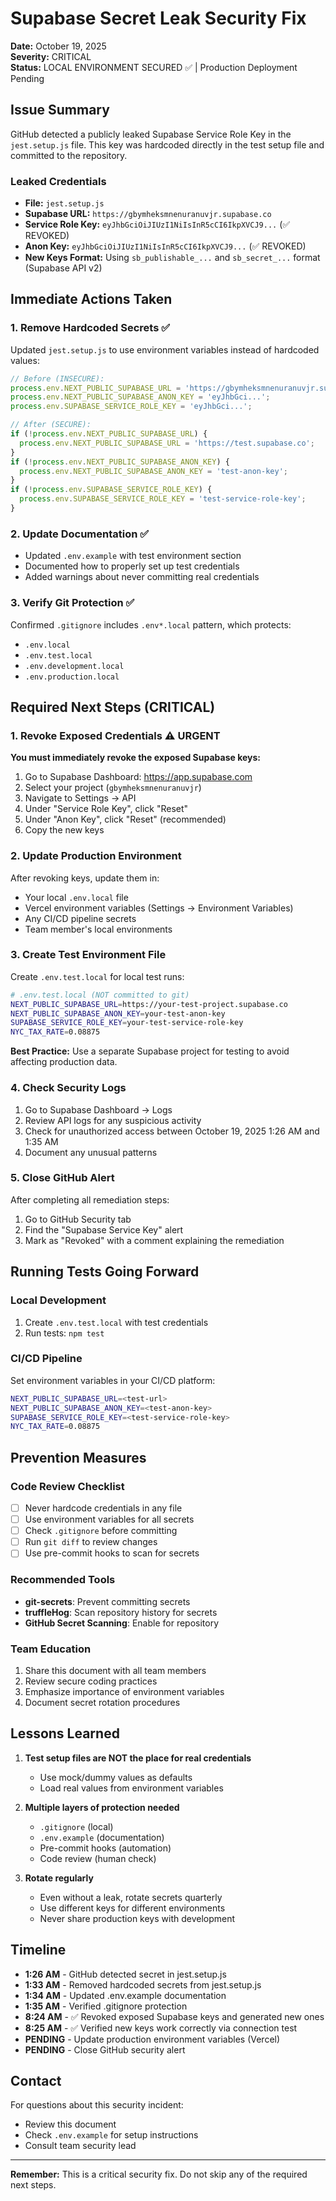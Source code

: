 # Supabase Secret Leak Security Fix

**Date:** October 19, 2025  
**Severity:** CRITICAL  
**Status:** LOCAL ENVIRONMENT SECURED ✅ | Production Deployment Pending

## Issue Summary

GitHub detected a publicly leaked Supabase Service Role Key in the `jest.setup.js` file. This key was hardcoded directly in the test setup file and committed to the repository.

### Leaked Credentials
- **File:** `jest.setup.js`
- **Supabase URL:** `https://gbymheksmnenuranuvjr.supabase.co`
- **Service Role Key:** `eyJhbGciOiJIUzI1NiIsInR5cCI6IkpXVCJ9...` (✅ REVOKED)
- **Anon Key:** `eyJhbGciOiJIUzI1NiIsInR5cCI6IkpXVCJ9...` (✅ REVOKED)
- **New Keys Format:** Using `sb_publishable_...` and `sb_secret_...` format (Supabase API v2)

## Immediate Actions Taken

### 1. Remove Hardcoded Secrets ✅
Updated `jest.setup.js` to use environment variables instead of hardcoded values:

```javascript
// Before (INSECURE):
process.env.NEXT_PUBLIC_SUPABASE_URL = 'https://gbymheksmnenuranuvjr.supabase.co';
process.env.NEXT_PUBLIC_SUPABASE_ANON_KEY = 'eyJhbGci...';
process.env.SUPABASE_SERVICE_ROLE_KEY = 'eyJhbGci...';

// After (SECURE):
if (!process.env.NEXT_PUBLIC_SUPABASE_URL) {
  process.env.NEXT_PUBLIC_SUPABASE_URL = 'https://test.supabase.co';
}
if (!process.env.NEXT_PUBLIC_SUPABASE_ANON_KEY) {
  process.env.NEXT_PUBLIC_SUPABASE_ANON_KEY = 'test-anon-key';
}
if (!process.env.SUPABASE_SERVICE_ROLE_KEY) {
  process.env.SUPABASE_SERVICE_ROLE_KEY = 'test-service-role-key';
}
```

### 2. Update Documentation ✅
- Updated `.env.example` with test environment section
- Documented how to properly set up test credentials
- Added warnings about never committing real credentials

### 3. Verify Git Protection ✅
Confirmed `.gitignore` includes `.env*.local` pattern, which protects:
- `.env.local`
- `.env.test.local`
- `.env.development.local`
- `.env.production.local`

## Required Next Steps (CRITICAL)

### 1. Revoke Exposed Credentials ⚠️ URGENT
**You must immediately revoke the exposed Supabase keys:**

1. Go to Supabase Dashboard: https://app.supabase.com
2. Select your project (`gbymheksmnenuranuvjr`)
3. Navigate to Settings → API
4. Under "Service Role Key", click "Reset"
5. Under "Anon Key", click "Reset" (recommended)
6. Copy the new keys

### 2. Update Production Environment
After revoking keys, update them in:
- Your local `.env.local` file
- Vercel environment variables (Settings → Environment Variables)
- Any CI/CD pipeline secrets
- Team member's local environments

### 3. Create Test Environment File
Create `.env.test.local` for local test runs:

```bash
# .env.test.local (NOT committed to git)
NEXT_PUBLIC_SUPABASE_URL=https://your-test-project.supabase.co
NEXT_PUBLIC_SUPABASE_ANON_KEY=your-test-anon-key
SUPABASE_SERVICE_ROLE_KEY=your-test-service-role-key
NYC_TAX_RATE=0.08875
```

**Best Practice:** Use a separate Supabase project for testing to avoid affecting production data.

### 4. Check Security Logs
1. Go to Supabase Dashboard → Logs
2. Review API logs for any suspicious activity
3. Check for unauthorized access between October 19, 2025 1:26 AM and 1:35 AM
4. Document any unusual patterns

### 5. Close GitHub Alert
After completing all remediation steps:
1. Go to GitHub Security tab
2. Find the "Supabase Service Key" alert
3. Mark as "Revoked" with a comment explaining the remediation

## Running Tests Going Forward

### Local Development
1. Create `.env.test.local` with test credentials
2. Run tests: `npm test`

### CI/CD Pipeline
Set environment variables in your CI/CD platform:
```bash
NEXT_PUBLIC_SUPABASE_URL=<test-url>
NEXT_PUBLIC_SUPABASE_ANON_KEY=<test-anon-key>
SUPABASE_SERVICE_ROLE_KEY=<test-service-role-key>
NYC_TAX_RATE=0.08875
```

## Prevention Measures

### Code Review Checklist
- [ ] Never hardcode credentials in any file
- [ ] Use environment variables for all secrets
- [ ] Check `.gitignore` before committing
- [ ] Run `git diff` to review changes
- [ ] Use pre-commit hooks to scan for secrets

### Recommended Tools
- **git-secrets**: Prevent committing secrets
- **truffleHog**: Scan repository history for secrets
- **GitHub Secret Scanning**: Enable for repository

### Team Education
1. Share this document with all team members
2. Review secure coding practices
3. Emphasize importance of environment variables
4. Document secret rotation procedures

## Lessons Learned

1. **Test setup files are NOT the place for real credentials**
   - Use mock/dummy values as defaults
   - Load real values from environment variables

2. **Multiple layers of protection needed**
   - `.gitignore` (local)
   - `.env.example` (documentation)
   - Pre-commit hooks (automation)
   - Code review (human check)

3. **Rotate regularly**
   - Even without a leak, rotate secrets quarterly
   - Use different keys for different environments
   - Never share production keys with development

## Timeline

- **1:26 AM** - GitHub detected secret in jest.setup.js
- **1:33 AM** - Removed hardcoded secrets from jest.setup.js
- **1:34 AM** - Updated .env.example documentation
- **1:35 AM** - Verified .gitignore protection
- **8:24 AM** - ✅ Revoked exposed Supabase keys and generated new ones
- **8:25 AM** - ✅ Verified new keys work correctly via connection test
- **PENDING** - Update production environment variables (Vercel)
- **PENDING** - Close GitHub security alert

## Contact

For questions about this security incident:
- Review this document
- Check `.env.example` for setup instructions
- Consult team security lead

---

**Remember:** This is a critical security fix. Do not skip any of the required next steps.
